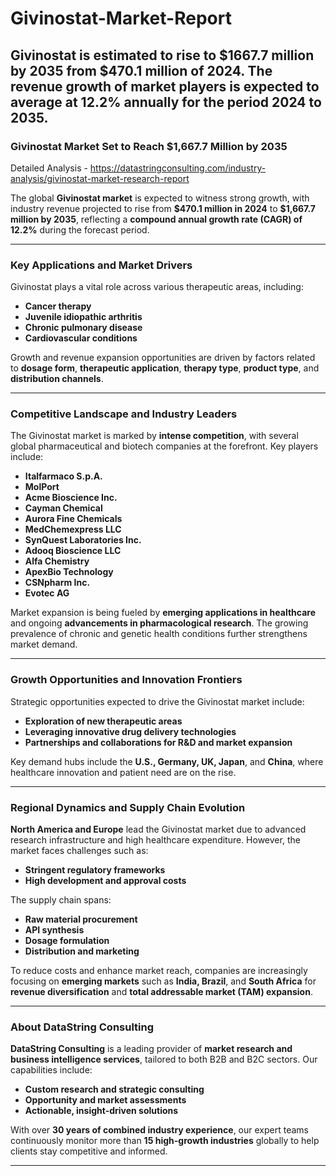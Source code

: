 # Givinostat-Market-Report
Givinostat is estimated to rise to $1667.7 million by 2035 from $470.1 million of 2024. The revenue growth of market players is expected to average at 12.2% annually for the period 2024 to 2035.
---

### Givinostat Market Set to Reach \$1,667.7 Million by 2035

Detailed Analysis - https://datastringconsulting.com/industry-analysis/givinostat-market-research-report

The global **Givinostat market** is expected to witness strong growth, with industry revenue projected to rise from **\$470.1 million in 2024** to **\$1,667.7 million by 2035**, reflecting a **compound annual growth rate (CAGR) of 12.2%** during the forecast period.

---

### Key Applications and Market Drivers

Givinostat plays a vital role across various therapeutic areas, including:

* **Cancer therapy**
* **Juvenile idiopathic arthritis**
* **Chronic pulmonary disease**
* **Cardiovascular conditions**

Growth and revenue expansion opportunities are driven by factors related to **dosage form**, **therapeutic application**, **therapy type**, **product type**, and **distribution channels**.

---

### Competitive Landscape and Industry Leaders

The Givinostat market is marked by **intense competition**, with several global pharmaceutical and biotech companies at the forefront. Key players include:

* **Italfarmaco S.p.A.**
* **MolPort**
* **Acme Bioscience Inc.**
* **Cayman Chemical**
* **Aurora Fine Chemicals**
* **MedChemexpress LLC**
* **SynQuest Laboratories Inc.**
* **Adooq Bioscience LLC**
* **Alfa Chemistry**
* **ApexBio Technology**
* **CSNpharm Inc.**
* **Evotec AG**

Market expansion is being fueled by **emerging applications in healthcare** and ongoing **advancements in pharmacological research**. The growing prevalence of chronic and genetic health conditions further strengthens market demand.

---

### Growth Opportunities and Innovation Frontiers

Strategic opportunities expected to drive the Givinostat market include:

* **Exploration of new therapeutic areas**
* **Leveraging innovative drug delivery technologies**
* **Partnerships and collaborations for R\&D and market expansion**

Key demand hubs include the **U.S., Germany, UK, Japan**, and **China**, where healthcare innovation and patient need are on the rise.

---

### Regional Dynamics and Supply Chain Evolution

**North America and Europe** lead the Givinostat market due to advanced research infrastructure and high healthcare expenditure. However, the market faces challenges such as:

* **Stringent regulatory frameworks**
* **High development and approval costs**

The supply chain spans:

* **Raw material procurement**
* **API synthesis**
* **Dosage formulation**
* **Distribution and marketing**

To reduce costs and enhance market reach, companies are increasingly focusing on **emerging markets** such as **India, Brazil**, and **South Africa** for **revenue diversification** and **total addressable market (TAM) expansion**.

---

### About DataString Consulting

**DataString Consulting** is a leading provider of **market research and business intelligence services**, tailored to both B2B and B2C sectors. Our capabilities include:

* **Custom research and strategic consulting**
* **Opportunity and market assessments**
* **Actionable, insight-driven solutions**

With over **30 years of combined industry experience**, our expert teams continuously monitor more than **15 high-growth industries** globally to help clients stay competitive and informed.

---
